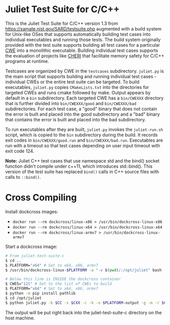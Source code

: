 # Juliet Test Suite for C/C++

This is the Juliet Test Suite for C/C++ version 1.3 from https://samate.nist.gov/SARD/testsuite.php augmented with a build system for Unix-like OSes that supports automatically building test cases into individual executables and running those tests. The build system originally provided with the test suite supports building all test cases for a particular [CWE](https://cwe.mitre.org/) into a monolithic executable. Building individual test cases supports the evaluation of projects like [CHERI](https://www.cl.cam.ac.uk/research/security/ctsrd/cheri/) that facilitate memory safety for C/C++ programs at runtime. 

Testcases are organized by CWE in the `testcases` subdirectory. `juliet.py` is the main script that supports building and running individual test cases - individual CWEs or the entire test suite can be targeted. To build executables, `juliet.py` copies `CMakeLists.txt` into the directories for targeted CWEs and runs cmake followed by make. Output appears by default in a `bin` subdirectory. Each targeted CWE has a `bin/CWEXXX` directory that is further divided into `bin/CWEXXX/good` and `bin/CWEXXX/bad` subdirectories. For each test case, a "good" binary that does not contain the error is built and placed into the good subdirectory and a "bad" binary that contains the error is built and placed into the bad subdirectory.

To run executables after they are built, `juliet.py` invokes the `juliet-run.sh` script, which is copied to the `bin` subdirectory during the build. It records exit codes in `bin/CWEXXX/good.run` and `bin/CWEXXX/bad.run`. Executables are run with a timeout so that test cases depending on user input timeout with exit code 124.

**Note:** Juliet C++ test cases that use namespace std and the bind() socket function didn't compile under c++11, which introduces std::bind(). This version of the test suite has replaced `bind()` calls in C++ source files with calls to `::bind()`.
# Cross Compiling

Install dockcross images:

- `docker run --rm dockcross/linux-x86 > /usr/bin/dockcross-linux-x86`
- `docker run --rm dockcross/linux-x64 > /usr/bin/dockcross-linux-x64`
- `docker run --rm dockcross/linux-armv7 > /usr/bin/dockcross-linux-armv7`

Start a dockcross image:

```sh
# From juliet-test-suite-c
$ cd ..
$ PLATFORM="x64" # Set to x64, x86, armv7
$ /usr/bin/dockcross-linux-$PLATFORM -a "-v $(pwd)/:/opt/juliet" bash

# Below this line is INSIDE the dockcross container
$ CWES="121" # Set to the list of CWEs to build
$ PLATFORM="x64" # Set to x64, x86, armv7
$ python -m pip install pathlib
$ cd /opt/juliet
$ python juliet.py -b $CC -x $CXX -c -k -o $PLATFORM-output -g -m -r $CWES
```

The output will be put right back into the juliet-test-suite-c directory on the host machine.

